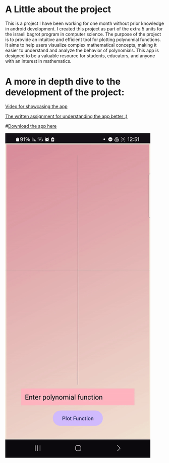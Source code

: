 ﻿# A Little about the project

This is a project I have been working for one month without prior knowledge in android development. I created this project as part of the extra 5 units for the israeli bagrot program in computer science.
The purpose of the project is to provide an intuitive and efficient tool for plotting polynomial functions.
It aims to help users visualize complex mathematical concepts, making it easier to understand and analyze the behavior of polynomials. This app is designed to be a valuable resource for students, educators, and anyone with an interest in mathematics.

# A more in depth dive to the development of the project:
[Video for showcasing the app](https://drive.google.com/file/d/1zR3NvPZHFA8NzH8JiA8tPCXxrFORmuky/view?usp=sharing)

[The written assignment for understanding the app better :)](https://drive.google.com/file/d/1RQlhA9D6NV7naB7RS89YBAc06ScUguew/view?usp=sharing)

#[Download the app here](https://github.com/idogut3/DesmosClone-Project/blob/main/app-debug.apk)

![](https://github.com/idogut3/DesmosClone-Project/blob/main/drawing_polynomials_gif.gif)

